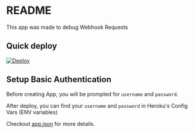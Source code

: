 # README

This app was made to debug Webhook Requests

## Quick deploy

[![Deploy](https://www.herokucdn.com/deploy/button.svg)](https://heroku.com/deploy)

## Setup Basic Authentication

Before creating App, you will be prompted for `username` and `password`.

After deploy, you can find your `username` and `password` in Heroku's Config Vars (ENV variables)

Checkout [app.json](app.json) for more details.
